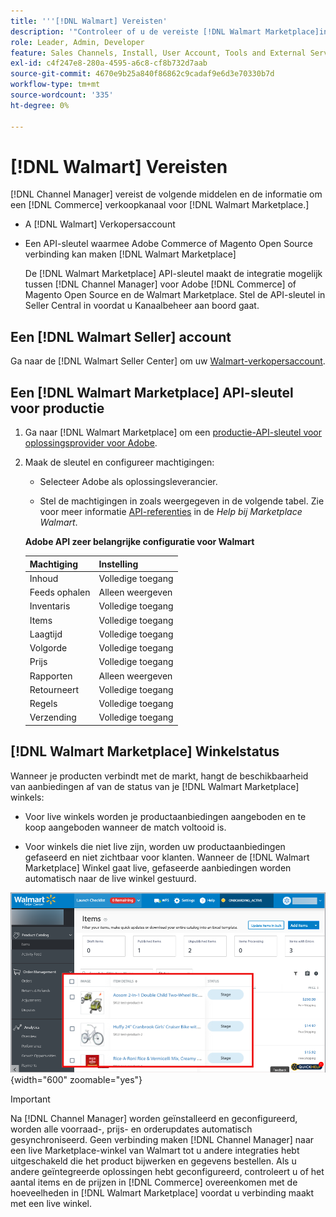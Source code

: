 ```yaml
---
title: '''[!DNL Walmart] Vereisten'
description: '"Controleer of u de vereiste [!DNL Walmart Marketplace]informatie en bronnen die met Channel Manager moeten worden geïntegreerd.'''
role: Leader, Admin, Developer
feature: Sales Channels, Install, User Account, Tools and External Services
exl-id: c4f247e8-280a-4595-a6c8-cf8b732d7aab
source-git-commit: 4670e9b25a840f86862c9cadaf9e6d3e70330b7d
workflow-type: tm+mt
source-wordcount: '335'
ht-degree: 0%

---
```


# [!DNL Walmart] Vereisten

[!DNL Channel Manager] vereist de volgende middelen en de informatie om een [!DNL Commerce] verkoopkanaal voor [!DNL Walmart Marketplace.]

* A [!DNL Walmart] Verkopersaccount

* Een API-sleutel waarmee Adobe Commerce of Magento Open Source verbinding kan maken [!DNL Walmart Marketplace]

  De [!DNL Walmart Marketplace] API-sleutel maakt de integratie mogelijk tussen [!DNL Channel Manager] voor Adobe [!DNL Commerce] of Magento Open Source en de Walmart Marketplace. Stel de API-sleutel in Seller Central in voordat u Kanaalbeheer aan boord gaat.

## Een [!DNL Walmart Seller] account

Ga naar de [!DNL Walmart Seller Center] om uw [Walmart-verkopersaccount](https://seller.walmart.com/signup?q=&amp;origin=solution_provider&amp;src=0014M00001zivMp).

## Een [!DNL Walmart Marketplace] API-sleutel voor productie

1. Ga naar [!DNL Walmart Marketplace] om een [productie-API-sleutel voor oplossingsprovider voor Adobe](https://developer.walmart.com/#preloginModal?redirectUri=https%3A%2F%2Fdeveloper.walmart.com%2Faccount%2FgenerateKey).

1. Maak de sleutel en configureer machtigingen:

   * Selecteer Adobe als oplossingsleverancier.

   * Stel de machtigingen in zoals weergegeven in de volgende tabel. Zie voor meer informatie [API-referenties](https://sellerhelp.walmart.com/seller/s/guide?article=000006422) in de _Help bij Marketplace Walmart_.

   **Adobe API zeer belangrijke configuratie voor Walmart**

   | **Machtiging** | **Instelling** |
   |----------------|-------------|
   | Inhoud | Volledige toegang |
   | Feeds ophalen | Alleen weergeven |
   | Inventaris | Volledige toegang |
   | Items | Volledige toegang |
   | Laagtijd | Volledige toegang |
   | Volgorde | Volledige toegang |
   | Prijs | Volledige toegang |
   | Rapporten | Alleen weergeven |
   | Retourneert | Volledige toegang |
   | Regels | Volledige toegang |
   | Verzending | Volledige toegang |

## [!DNL Walmart Marketplace] Winkelstatus

Wanneer je producten verbindt met de markt, hangt de beschikbaarheid van aanbiedingen af van de status van je [!DNL Walmart Marketplace] winkels:

* Voor live winkels worden je productaanbiedingen aangeboden en te koop aangeboden wanneer de match voltooid is.

* Voor winkels die niet live zijn, worden uw productaanbiedingen gefaseerd en niet zichtbaar voor klanten. Wanneer de [!DNL Walmart Marketplace] Winkel gaat live, gefaseerde aanbiedingen worden automatisch naar de live winkel gestuurd.

![[!DNL Walmart Seller Central] gefaseerde producten](assets/walmart-seller-central-staged.png){width="600" zoomable="yes"}

>[!IMPORTANT]
>
>Na [!DNL Channel Manager] worden geïnstalleerd en geconfigureerd, worden alle voorraad-, prijs- en orderupdates automatisch gesynchroniseerd. Geen verbinding maken [!DNL Channel Manager] naar een live Marketplace-winkel van Walmart tot u andere integraties hebt uitgeschakeld die het product bijwerken en gegevens bestellen. Als u andere geïntegreerde oplossingen hebt geconfigureerd, controleert u of het aantal items en de prijzen in [!DNL Commerce] overeenkomen met de hoeveelheden in [!DNL Walmart Marketplace] voordat u verbinding maakt met een live winkel.

